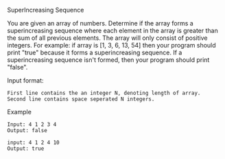 SuperIncreasing Sequence

You are given an array of numbers. Determine if the array forms a superincreasing sequence where each element in the array is greater than the sum of all previous elements. The array will only consist of positive integers. For example: if array is [1, 3, 6, 13, 54] then your program should print "true" because it forms a superincreasing sequence. If a superincreasing sequence isn't formed, then your program should print "false".

Input format:

    First line contains the an integer N, denoting length of array.
    Second line contains space seperated N integers.

Example

    Input: 4 1 2 3 4
    Output: false

    input: 4 1 2 4 10
    Output: true